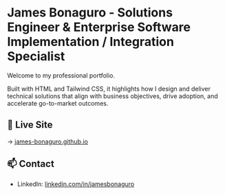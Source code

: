 # James Bonaguro - Solutions Engineer & Enterprise Software Implementation / Integration Specialist

Welcome to my professional portfolio.

Built with HTML and Tailwind CSS, it highlights how I design and deliver technical solutions that align with business objectives, drive adoption, and accelerate go-to-market outcomes.

## 🚀 Live Site

→ [james-bonaguro.github.io](https://james-bonaguro.github.io/)

## 📫 Contact

- LinkedIn: [linkedin.com/in/jamesbonaguro](https://www.linkedin.com/in/jamesbonaguro/)

